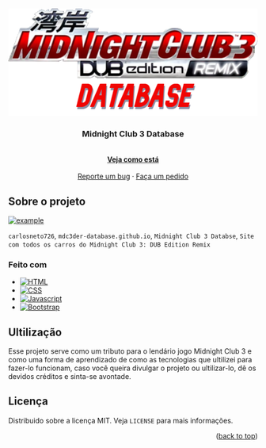 
<a name="readme-top"></a>

<br />
<div align="center">
  <a href="https://github.com/carlosneto726/mdc3der-database.github.io">
    <img src="img/icons/mdc3database_icon.png" alt="Logo">
  </a>

<h3 align="center">Midnight Club 3 Database</h3>

  <p align="center">
    <br />
    <a href="https://mdc3der-database.vercel.app/"><strong>Veja como está</strong></a>
    <br />
    <br />
    <a href="https://github.com/carlosneto726/mdc3der-database.github.io/issues">Reporte um bug</a>
    ·
    <a href="https://github.com/carlosneto726/mdc3der-database.github.io/pulls">Faça um pedido</a>
  </p>
</div>


<!-- Sobre o projeto -->
## Sobre o projeto

[![example][gif]](https://mdc3der-database.vercel.app/)

`carlosneto726`, `mdc3der-database.github.io`, `Midnight Club 3 Databse`, `Site com todos os carros do Midnight Club 3: DUB Edition Remix`

<!-- Feito com -->
### Feito com

* [![HTML][HTML]][HTML-url]
* [![CSS][CSS]][CSS-url]
* [![Javascript][Javascript]][Javascript-url]
* [![Bootstrap][Bootstrap]][Bootstrap-url]

<!-- Ultilização -->
## Ultilização

Esse projeto serve como um tributo para o lendário jogo Midnight Club 3 e como uma forma de aprendizado de como as tecnologias que ultilizei para fazer-lo funcionam, caso você queira divulgar o projeto ou ultilizar-lo, dê os devidos créditos e sinta-se avontade.


<!-- Licença -->
## Licença

Distribuido sobre a licença MIT. Veja `LICENSE` para mais informações.

<p align="right">(<a href="#readme-top">back to top</a>)</p>

<!-- Links -->
[gif]: img/example.gif
[HTML]: https://img.shields.io/badge/HTML5-E34F26?style=for-the-badge&logo=html5&logoColor=white
[HTML-url]: https://pt.wikipedia.org/wiki/HTML
[CSS]: https://img.shields.io/badge/CSS3-1572B6?style=for-the-badge&logo=css3&logoColor=white
[CSS-url]: https://pt.wikipedia.org/wiki/Cascading_Style_Sheets  
[Javascript]: https://img.shields.io/badge/JavaScript-F7DF1E?style=for-the-badge&logo=javascript&logoColor=black
[Javascript-url]: https://pt.wikipedia.org/wiki/JavaScript
[Bootstrap]: https://img.shields.io/badge/Bootstrap-563D7C?style=for-the-badge&logo=bootstrap&logoColor=white
[Bootstrap-url]: https://getbootstrap.com/ 
